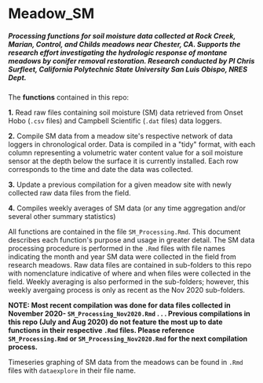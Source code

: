 # Meadow_SM

##### Processing functions for soil moisture data collected at Rock Creek, Marian, Control, and Childs meadows near Chester, CA. Supports the research effort investigating the hydrologic response of montane meadows by conifer removal restoration. Research conducted by PI Chris Surfleet, California Polytechnic State University San Luis Obispo, NRES Dept. 

The **functions** contained in this repo:

**1.** Read raw files containing soil moisture (SM) data retrieved from Onset Hobo (`.csv` files) and Campbell Scientific (`.dat` files) data loggers.

**2.** Compile SM data from a meadow site's respective network of data loggers in chronological order. Data is compiled in a "tidy" format, with each column representing a volumetric water content value for a soil moisture sensor at the depth below the surface it is currently installed. Each row corresponds to the time and date the data was collected.

**3.** Update a previous compilation for a given meadow site with newly collected raw data files from the field.

**4.** Compiles weekly averages of SM data (or any time aggregation and/or several other summary statistics)

All functions are contained in the file `SM_Processing.Rmd`. This document describes each function's purpose and usage in greater detail. The SM data processing procedure is performed in the `.Rmd` files with file names indicating the month and year SM data were collected in the field from research meadows. Raw data files are contained in sub-folders to this repo with nomenclature indicative of where and when files were collected in the field. Weekly averaging is also performed in the sub-folders; however, this weekly avergaing process is only as recent as the Nov 2020 sub-folders.

**NOTE: Most recent compilation was done for data files collected in November 2020- `SM_Processing_Nov2020.Rmd` . . . Previous compilations in this repo (July and Aug 2020) do not feature the most up to date functions in their respective `.Rmd` files. Please reference `SM_Processing.Rmd` or `SM_Processing_Nov2020.Rmd` for the next compilation process.**

Timeseries graphing of SM data from the meadows can be found in `.Rmd` files with `dataexplore` in their file name.
